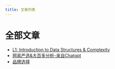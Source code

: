 ```yaml
---
title: 文章列表
---
```


# 全部文章

- [L1: Introduction to Data Structures & Complexity](/posts/l1-intro-data-structures-algo)
- [网易严选&大百多分析-来自Chatgpt](/posts/netease-vs-dabaibai-analysis)
- [品牌选择](/posts/brand-selection)